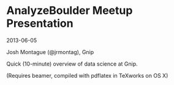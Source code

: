 AnalyzeBoulder Meetup Presentation 
==================================

2013-06-05

Josh Montague (@jrmontag), Gnip 

Quick (10-minute) overview of data science at Gnip.

(Requires beamer, compiled with pdflatex in TeXworks on OS X)


